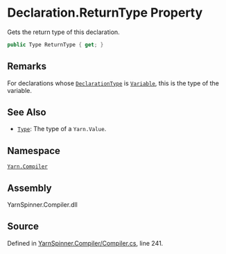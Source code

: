 <!-- This file was generated by a tool. Do not edit this file by hand. -->

# Declaration.ReturnType Property

Gets the return type of this declaration.


```csharp
public Type ReturnType { get; }
```
## Remarks

For declarations whose [`DeclarationType`](/api/csharp/yarn.compiler/declaration.declarationtype.md) is [`Variable`](/api/csharp/yarn.compiler/declaration.type.variable.md), this is the type of the
variable.




## See Also
* [`Type`](/api/csharp/yarn/type.md): 
The type of a `Yarn.Value`.

## Namespace
[`Yarn.Compiler`](/api/csharp/yarn.compiler/README.md)

## Assembly
YarnSpinner.Compiler.dll

## Source
Defined in [YarnSpinner.Compiler/Compiler.cs](https://github.com/YarnSpinnerTool/YarnSpinner//blob/develop/YarnSpinner.Compiler/Compiler.cs#L241), line 241.
